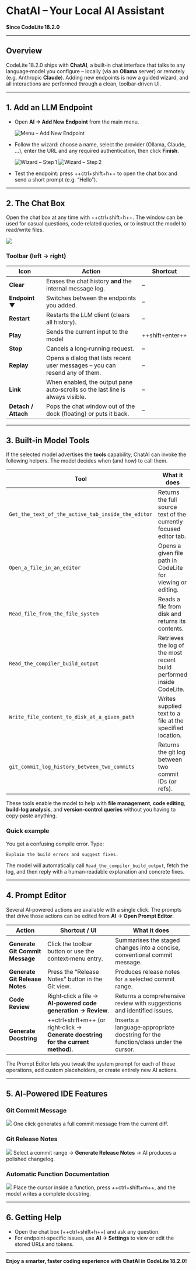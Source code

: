 # ChatAI – Your Local AI Assistant

**Since CodeLite 18.2.0**

---

## Overview

CodeLite 18.2.0 ships with **ChatAI**, a built‑in chat interface that talks to any language‑model you configure – locally (via an **Ollama** server) or remotely (e.g. Anthropic **Claude**).  Adding new endpoints is now a guided wizard, and all interactions are performed through a clean, toolbar‑driven UI.

---

## 1. Add an LLM Endpoint

- Open **AI → Add New Endpoint** from the main menu.

   ![Menu – Add New Endpoint](/assets/menu-new-endpoint.png)

- Follow the wizard: choose a name, select the provider (Ollama, Claude, …), enter the URL and any required authentication, then click **Finish**.

   ![Wizard – Step 1](/assets/add-new-endpoint-1.png)
   ![Wizard – Step 2](/assets/add-new-endpoint-2.png)

- Test the endpoint: press ++ctrl+shift+h++ to open the chat box and send a short prompt (e.g. “Hello”).

---

## 2. The Chat Box

Open the chat box at any time with ++ctrl+shift+h++.
The window can be used for casual questions, code‑related queries, or to instruct the model to read/write files.

![](/assets/chat-box.png)

### Toolbar (left → right)

| Icon | Action | Shortcut |
|------|--------|----------|
| **Clear** | Erases the chat history **and** the internal message log. | – |
| **Endpoint ▼** | Switches between the endpoints you added. | – |
| **Restart** | Restarts the LLM client (clears all history). | – |
| **Play** | Sends the current input to the model | ++shift+enter++ |
| **Stop** | Cancels a long‑running request. | – |
| **Replay** | Opens a dialog that lists recent user messages – you can resend any of them. | – |
| **Link** | When enabled, the output pane auto‑scrolls so the last line is always visible. | – |
| **Detach / Attach** | Pops the chat window out of the dock (floating) or puts it back. | – |

---

## 3. Built‑in Model Tools

If the selected model advertises the **tools** capability, ChatAI can invoke the following helpers.  The model decides when (and how) to call them.

| Tool | What it does |
|------|--------------|
| `Get_the_text_of_the_active_tab_inside_the_editor` | Returns the full source text of the currently focused editor tab. |
| `Open_a_file_in_an_editor` | Opens a given file path in CodeLite for viewing or editing. |
| `Read_file_from_the_file_system` | Reads a file from disk and returns its contents. |
| `Read_the_compiler_build_output` | Retrieves the log of the most recent build performed inside CodeLite. |
| `Write_file_content_to_disk_at_a_given_path` | Writes supplied text to a file at the specified location. |
| `git_commit_log_history_between_two_commits` | Returns the git log between two commit IDs (or refs). |

These tools enable the model to help with **file management**, **code editing**, **build‑log analysis**, and **version‑control queries** without you having to copy‑paste anything.

### Quick example

You get a confusing compile error.  Type:

```
Explain the build errors and suggest fixes.
```

The model will automatically call `Read_the_compiler_build_output`, fetch the log, and then reply with a human‑readable explanation and concrete fixes.

---

## 4. Prompt Editor

Several AI‑powered actions are available with a single click.  The prompts that drive those actions can be edited from **AI → Open Prompt Editor**.

| Action | Shortcut / UI | What it does |
|--------|----------------|--------------|
| **Generate Git Commit Message** | Click the toolbar button or use the context‑menu entry. | Summarises the staged changes into a concise, conventional commit message. |
| **Generate Git Release Notes** | Press the “Release Notes” button in the Git view. | Produces release notes for a selected commit range. |
| **Code Review** | Right‑click a file → **AI‑powered code generation → Review**. | Returns a comprehensive review with suggestions and identified issues. |
| **Generate Docstring** | ++ctrl+shift+m++ (or right‑click → **Generate docstring for the current method**). | Inserts a language‑appropriate docstring for the function/class under the cursor. |

The Prompt Editor lets you tweak the system prompt for each of these operations, add custom placeholders, or create entirely new AI actions.

---

## 5. AI‑Powered IDE Features

### Git Commit Message
![](/plugins/images/git.gif)
One click generates a full commit message from the current diff.

### Git Release Notes
![](/plugins/images/release-notes.gif)
Select a commit range → **Generate Release Notes** → AI produces a polished changelog.

### Automatic Function Documentation
![](/plugins/images/auto-doc.gif)
Place the cursor inside a function, press ++ctrl+shift+m++, and the model writes a complete docstring.

---

## 6. Getting Help

- Open the chat box (++ctrl+shift+h++) and ask any question.
- For endpoint‑specific issues, use **AI → Settings** to view or edit the stored URLs and tokens.

---

**Enjoy a smarter, faster coding experience with ChatAI in CodeLite 18.2.0!**
